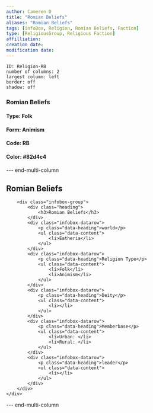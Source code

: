 ```yaml
---
author: Cameren D
title: "Romian Beliefs"
aliases: "Romian Beliefs"
tags: [infoBox, Religion, Romian Beliefs, Faction]
type: [ReligiousGroup, Religious Faction]
affilliation: 
creation date:  
modification date: 
---
```



```start-multi-column  
ID: Religion-RB  
number of columns: 2  
largest column: left
border: off
shadow: off
```

### Romian Beliefs

#### Type: Folk

#### Form: Animism

#### Code: RB

#### **Color:** #82d4c4

--- end-multi-column
<html>
    <div class="infobox">
        <div class="heading">
            <h2>Romian Beliefs</h2>
        </div>

        <div class="infobox-group">
            <div class="heading">
                <h3>Romian Beliefs</h3>
            </div>
            <div class="infobox-datarow">
                <p class="data-heading">world</p>
                <ul class="data-content">
                    <li>Eatheria</li>
                </ul>
            </div>
            <div class="infobox-datarow">
                <p class="data-heading">Religion Type</p>
                <ul class="data-content">
                    <li>Folk</li>
                    <li>Animism</li>
                </ul>
            </div>
            <div class="infobox-datarow">
                <p class="data-heading">Deity</p>
                <ul class="data-content">
                    <li></li>
                </ul>
            </div>
            <div class="infobox-datarow">
                <p class="data-heading">Memberbase</p>
                <ul class="data-content">
                    <li>Urban: </li>
                    <li>Rural: </li>
                </ul>
            </div>
            <div class="infobox-datarow">
                <p class="data-heading">leader</p>
                <ul class="data-content">
                    <li></li>
                </ul>
            </div>
        </div>
    </div>
</div>
</html>

--- end-multi-column